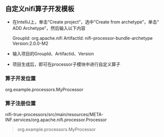 ## 自定义nifi算子开发模板

- 在IntelliJ上，单击“Create project”，选中“Create from archetype”，单击“ ADD Archetype”，然后输入以下内容

  GroupId: org.apache.nifi
  ArtifactId: nifi-processor-bundle-archetype
  Version:2.0.0-M2

- 输入项目的GroupId、Artifactid、Version

- 项目生成后，即可在processor子模块中进行自定义算子

### 算子开发位置
org.example.processors.MyProcessor

### 算子注册位置
nifi-true-processors/src/main/resources/META-INF.services/org.apache.nifi.processor.Processor
> org.example.processors.MyProcessor